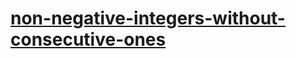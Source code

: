# [non-negative-integers-without-consecutive-ones](https://leetcode-cn.com/problems/non-negative-integers-without-consecutive-ones)
